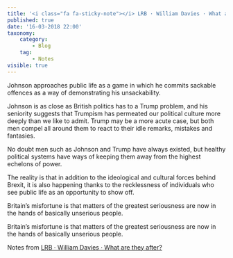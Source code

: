 ---title: '<i class="fa fa-sticky-note"></i> LRB · William Davies · What are they after?'published: truedate: '16-03-2018 22:00'taxonomy:    category:        - Blog    tag:        - Notesvisible: true---<p class="highlight">Johnson approaches public life as a game in which he commits sackable offences as a way of demonstrating his unsackability.</p><p class="highlight">Johnson is as close as British politics has to a Trump problem, and his seniority suggests that Trumpism has permeated our political culture more deeply than we like to admit. Trump may be a more acute case, but both men compel all around them to react to their idle remarks, mistakes and fantasies.</p><p class="highlight">No doubt men such as Johnson and Trump have always existed, but healthy political systems have ways of keeping them away from the highest echelons of power.</p><p class="highlight">The reality is that in addition to the ideological and cultural forces behind Brexit, it is also happening thanks to the recklessness of individuals who see public life as an opportunity to show off.</p>

<p class="highlight">Britain’s misfortune is that matters of the greatest seriousness are now in the hands of basically unserious people.</p>

<p class="highlight">Britain’s misfortune is that matters of the greatest seriousness are now in the hands of basically unserious people.</p>

<p>Notes from <a href="http://ift.tt/2BW6FFX" class="styling u-bookmark-of">LRB · William Davies · What are they after?</a></p>